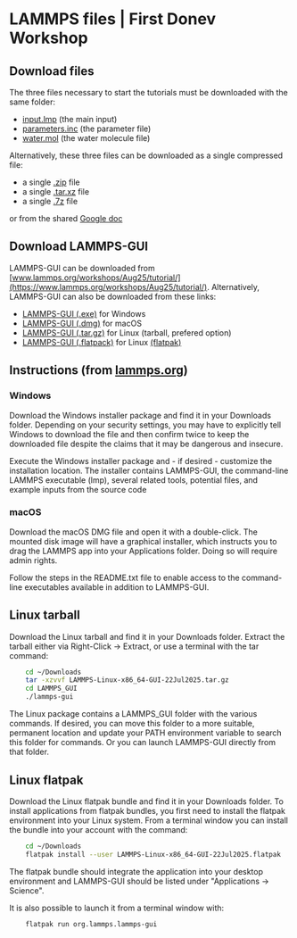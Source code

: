 # LAMMPS files | First Donev Workshop

## Download files

The three files necessary to start the tutorials must be downloaded with the same folder:

- [input.lmp](https://raw.githubusercontent.com/simongravelle/lammps-donev/refs/heads/main/lammps-files/input.lmp) (the main input)
- [parameters.inc](https://raw.githubusercontent.com/simongravelle/lammps-donev/refs/heads/main/lammps-files/parameters.inc) (the parameter file)
- [water.mol](https://raw.githubusercontent.com/simongravelle/lammps-donev/refs/heads/main/lammps-files/water.mol) (the water molecule file)

Alternatively, these three files can be downloaded as a single compressed file:

- a single [.zip](https://github.com/simongravelle/lammps-donev/raw/refs/heads/main/lammps-files.zip) file
- a single [.tar.xz](https://github.com/simongravelle/lammps-donev/raw/refs/heads/main/lammps-files.tar.xz) file
- a single [.7z](https://github.com/simongravelle/lammps-donev/raw/refs/heads/main/lammps-files.7z) file

or from the shared [Google doc](https://drive.google.com/drive/folders/1w_eACvOFX7Y8u7GfUIAjbnW0elpqK6we?usp=sharing)

## Download LAMMPS-GUI

LAMMPS-GUI can be downloaded from [www.lammps.org/workshops/Aug25/tutorial/](https://www.lammps.org/workshops/Aug25/tutorial/).
Alternatively, LAMMPS-GUI can also be downloaded from these links:

- [LAMMPS-GUI (.exe)](https://github.com/lammps/lammps/releases/download/stable_22Jul2025/LAMMPS-Win10-64bit-GUI-22Jul2025.exe) for Windows
- [LAMMPS-GUI (.dmg)](https://github.com/lammps/lammps/releases/download/stable_22Jul2025/LAMMPS-macOS-multiarch-GUI-22Jul2025.dmg) for macOS
- [LAMMPS-GUI (.tar.gz)](https://github.com/lammps/lammps/releases/download/stable_22Jul2025/LAMMPS-Linux-x86_64-GUI-22Jul2025.tar.gz) for Linux (tarball, prefered option)
- [LAMMPS-GUI (.flatpack)](https://github.com/lammps/lammps/releases/download/stable_22Jul2025/LAMMPS-Linux-x86_64-GUI-22Jul2025.tar.gz)  for Linux [(flatpak)](https://flatpak.org/)

## Instructions (from [lammps.org](https://www.lammps.org/workshops/Aug25/tutorial/))

### Windows

Download the Windows installer package and find it in your Downloads folder.
Depending on your security settings, you may have to explicitly tell Windows to
download the file and then confirm twice to keep the downloaded file despite the
claims that it may be dangerous and insecure.

Execute the Windows installer package and - if desired - customize the installation
location. The installer contains LAMMPS-GUI, the command-line LAMMPS executable (lmp),
several related tools, potential files, and example inputs from the source code

### macOS

Download the macOS DMG file and open it with a double-click. The mounted disk
image will have a graphical installer, which instructs you to drag the LAMMPS
app into your Applications folder. Doing so will require admin rights.

Follow the steps in the README.txt file to enable access to the command-line
executables available in addition to LAMMPS-GUI.

## Linux tarball

Download the Linux tarball and find it in your Downloads folder. Extract the
tarball either via Right-Click -> Extract, or use a terminal with the tar command:

```bash
    cd ~/Downloads
    tar -xzvvf LAMMPS-Linux-x86_64-GUI-22Jul2025.tar.gz
    cd LAMMPS_GUI
    ./lammps-gui
```

The Linux package contains a LAMMPS_GUI folder with the various commands. If
desired, you can move this folder to a more suitable, permanent location and
update your PATH environment variable to search this folder for commands. Or
you can launch LAMMPS-GUI directly from that folder.

## Linux flatpak

Download the Linux flatpak bundle and find it in your Downloads folder. To
install applications from flatpak bundles, you first need to install the flatpak
environment into your Linux system. From a terminal window you can install the
bundle into your account with the command: 

```bash
    cd ~/Downloads
    flatpak install --user LAMMPS-Linux-x86_64-GUI-22Jul2025.flatpak
```

The flatpak bundle should integrate the application into your desktop environment
and LAMMPS-GUI should be listed under "Applications -> Science".

 It is also possible to launch it from a terminal window with:
```bash
    flatpak run org.lammps.lammps-gui
 ```